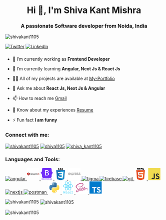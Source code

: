 <h1 align="center">Hi 👋, I'm Shiva Kant Mishra</h1>
<h3 align="center">A passionate Software developer from Noida, India</h3>


<p align="left"> <img src="https://komarev.com/ghpvc/?username=shivakant1105&label=Profile%20views&color=0e75b6&style=flat" alt="shivakant1105" /> </p>

<a href="https://www.twitter.com/shivakant1105" target="__blank"><img src="https://img.shields.io/twitter/follow/shivakant1105?style=social" alt="Twitter"></a>
<a href="https://www.linkedin.com/in/shiva1105" target="_blank"><img src="https://img.shields.io/badge/LinkedIn-%230077B5.svg?&style=flat-square&logo=linkedin&logoColor=white" alt="LinkedIn"></a>



###
- 🔭 I’m currently working as **Frontend Developer**

- 🌱 I’m currently learning **Angular, Next Js & React Js**

- 👨‍💻 All of my projects are available at [My-Portfolio](https://shivakant-portfolio.netlify.app/)

- 💬 Ask me about **React Js, Next Js & Angular**

- 📫 How to reach me [Gmail](Kantshiva1105@gmail.com)

- 📄 Know about my experiences [Resume](https://drive.google.com/file/d/1AxypGLSgkONHYZ2VX2HgBksIAWL5luMK/view?pli=1)

- ⚡ Fun fact **I am funny**

<h3 align="left">Connect with me:</h3>
<p align="left">
<a href="https://twitter.com/shivakant1105" target="blank"><img align="center" src="https://raw.githubusercontent.com/rahuldkjain/github-profile-readme-generator/master/src/images/icons/Social/twitter.svg" alt="shivakant1105" height="30" width="40" /></a>
<a href="https://linkedin.com/in/shiva1105" target="blank"><img align="center" src="https://raw.githubusercontent.com/rahuldkjain/github-profile-readme-generator/master/src/images/icons/Social/linked-in-alt.svg" alt="shiva1105" height="30" width="40" /></a>
<a href="https://instagram.com/shiva_kant1105" target="blank"><img align="center" src="https://raw.githubusercontent.com/rahuldkjain/github-profile-readme-generator/master/src/images/icons/Social/instagram.svg" alt="shiva_kant1105" height="30" width="40" /></a>
</p>

<h3 align="left">Languages and Tools:</h3>
<p align="left"> <a href="https://angular.io" target="_blank" rel="noreferrer"> <img src="https://angular.io/assets/images/logos/angular/angular.svg" alt="angular" width="40" height="40"/> </a> <a href="https://angular.io" target="_blank" rel="noreferrer"> <img src="https://raw.githubusercontent.com/devicons/devicon/master/icons/angularjs/angularjs-original-wordmark.svg" alt="angularjs" width="40" height="40"/> </a> <a href="https://getbootstrap.com" target="_blank" rel="noreferrer"> <img src="https://raw.githubusercontent.com/devicons/devicon/master/icons/bootstrap/bootstrap-plain-wordmark.svg" alt="bootstrap" width="40" height="40"/> </a> <a href="https://www.w3schools.com/css/" target="_blank" rel="noreferrer"> <img src="https://raw.githubusercontent.com/devicons/devicon/master/icons/css3/css3-original-wordmark.svg" alt="css3" width="40" height="40"/> </a> <a href="https://expressjs.com" target="_blank" rel="noreferrer"> <img src="https://raw.githubusercontent.com/devicons/devicon/master/icons/express/express-original-wordmark.svg" alt="express" width="40" height="40"/> </a> <a href="https://www.figma.com/" target="_blank" rel="noreferrer"> <img src="https://www.vectorlogo.zone/logos/figma/figma-icon.svg" alt="figma" width="40" height="40"/> </a> <a href="https://firebase.google.com/" target="_blank" rel="noreferrer"> <img src="https://www.vectorlogo.zone/logos/firebase/firebase-icon.svg" alt="firebase" width="40" height="40"/> </a> <a href="https://git-scm.com/" target="_blank" rel="noreferrer"> <img src="https://www.vectorlogo.zone/logos/git-scm/git-scm-icon.svg" alt="git" width="40" height="40"/> </a> <a href="https://www.w3.org/html/" target="_blank" rel="noreferrer"> <img src="https://raw.githubusercontent.com/devicons/devicon/master/icons/html5/html5-original-wordmark.svg" alt="html5" width="40" height="40"/> </a> <a href="https://developer.mozilla.org/en-US/docs/Web/JavaScript" target="_blank" rel="noreferrer"> <img src="https://raw.githubusercontent.com/devicons/devicon/master/icons/javascript/javascript-original.svg" alt="javascript" width="40" height="40"/> </a>
<!--   <a href="https://www.mongodb.com/" target="_blank" rel="noreferrer"> <img src="https://raw.githubusercontent.com/devicons/devicon/master/icons/mongodb/mongodb-original-wordmark.svg" alt="mongodb" width="40" height="40"/> </a> -->
  <a href="https://nextjs.org/" target="_blank" rel="noreferrer"> <img src="https://cdn.worldvectorlogo.com/logos/nextjs-2.svg" alt="nextjs" width="40" height="40"/> </a> 
<!--   <a href="https://nodejs.org" target="_blank" rel="noreferrer"> <img src="https://raw.githubusercontent.com/devicons/devicon/master/icons/nodejs/nodejs-original-wordmark.svg" alt="nodejs" width="40" height="40"/> </a>  -->
  <a href="https://postman.com" target="_blank" rel="noreferrer"> <img src="https://www.vectorlogo.zone/logos/getpostman/getpostman-icon.svg" alt="postman" width="40" height="40"/> </a> <a href="https://www.python.org" target="_blank" rel="noreferrer"> <img src="https://raw.githubusercontent.com/devicons/devicon/master/icons/python/python-original.svg" alt="python" width="40" height="40"/> </a> <a href="https://reactjs.org/" target="_blank" rel="noreferrer"> <img src="https://raw.githubusercontent.com/devicons/devicon/master/icons/react/react-original-wordmark.svg" alt="react" width="40" height="40"/> </a> <a href="https://sass-lang.com" target="_blank" rel="noreferrer"> <img src="https://raw.githubusercontent.com/devicons/devicon/master/icons/sass/sass-original.svg" alt="sass" width="40" height="40"/> </a> <a href="https://www.typescriptlang.org/" target="_blank" rel="noreferrer"> <img src="https://raw.githubusercontent.com/devicons/devicon/master/icons/typescript/typescript-original.svg" alt="typescript" width="40" height="40"/> </a> </p>

<p><img align="left" src="https://github-readme-stats.vercel.app/api/top-langs?username=shivakant1105&show_icons=true&locale=en&layout=compact" alt="shivakant1105" /></p>

<p>&nbsp;<img align="center" src="https://github-readme-stats.vercel.app/api?username=shivakant1105&show_icons=true&locale=en" alt="shivakant1105" /></p>

<p><img align="center" src="https://github-readme-streak-stats.herokuapp.com/?user=shivakant1105&" alt="shivakant1105" /></p>
